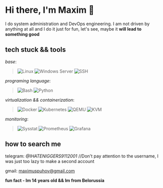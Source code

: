 # Hi there, I'm Maxim 👋

I do system administration and DevOps engineering. I am not driven by anything at all and I do it just for fun, let's see, maybe it **will lead to something good**

 ## tech stuck && tools
 _base_:
 >![Linux](https://img.shields.io/badge/Linux-FCC624?style=for-the-badge&logo=linux&logoColor=black)
 >![Windows Server](https://img.shields.io/badge/Windows_Server-0078D6?style=for-the-badge&logo=windows&logoColor=white)
 >![SSH](https://img.shields.io/badge/SSH-000000?style=for-the-badge&logo=ssh&logoColor=white)

  _programing language_:
 >![Bash](https://img.shields.io/badge/Shell_Script-121011?style=for-the-badge&logo=gnu-bash&logoColor=white)
 >![Python](https://img.shields.io/badge/Python-3776AB?style=for-the-badge&logo=python&logoColor=white)

 _virtualization && containerization_:
 >![Docker](https://img.shields.io/badge/Docker-2496ED?style=for-the-badge&logo=docker&logoColor=white)
 ![Kubernetes](https://img.shields.io/badge/kubernetes-326CE5?style=for-the-badge&logo=kubernetes&logoColor=white)
 >![QEMU](https://img.shields.io/badge/QEMU-Emulator-FF6600?style=for-the-badge&logoColor=white)
 >![KVM](https://img.shields.io/badge/KVM-Virtualization-0078D6?style=for-the-badge&logo=linux&logoColor=white)

 _monitoring_:
  >![Sysstat](https://img.shields.io/badge/Sysstat-Monitoring-4EAA25?style=for-the-badge&logo=gnometerminal&logoColor=white)
  >![Prometheus](https://img.shields.io/badge/Prometheus-E6522C?style=for-the-badge&logo=prometheus&logoColor=white)
  >![Grafana](https://img.shields.io/badge/Grafana-F46800?style=for-the-badge&logo=grafana&logoColor=white)

## how to search me
telegram: *@IHATENIGGERS9112001* //Don't pay attention to the username, I was just too lazy to make a second account

gmail: maximuspuhov@gmail.com

**fun fact - Im 14 years old && Im from Belorussia**
